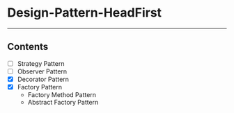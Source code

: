 # Design-Pattern-HeadFirst

---

## Contents
- [ ] Strategy Pattern
- [ ] Observer Pattern
- [x] Decorator Pattern
- [x] Factory Pattern
  - Factory Method Pattern
  - Abstract Factory Pattern
